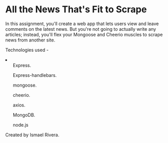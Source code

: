 # All the News That's Fit to Scrape

In this assignment, you'll create a web app that lets users view and leave comments on the latest news. But you're not going to actually write any articles; instead, you'll flex your Mongoose and Cheerio muscles to scrape news from another site.

Technologies used -
<li>
    <ul>Express.</ul>
    <ul>Express-handlebars.</ul>
    <ul>mongoose.</ul>
    <ul>cheerio.</ul>
    <ul>axios.</ul>
    <ul>MongoDB.</ul>
    <ul>node.js</ul>
</li>

Created by Ismael Rivera.